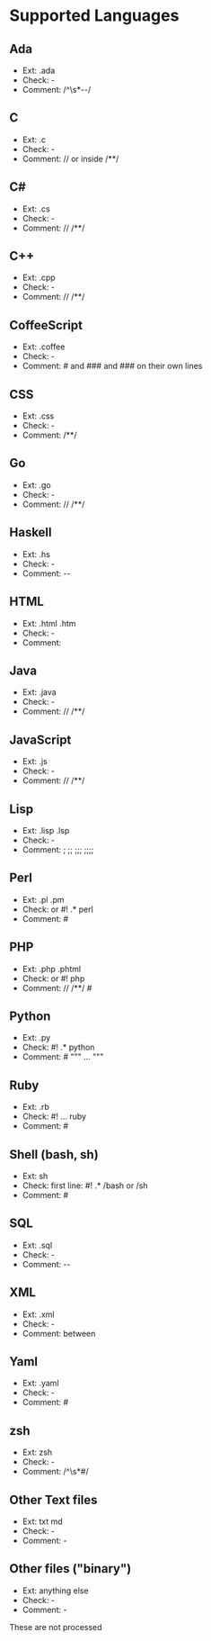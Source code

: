 # Supported Languages

## Ada

* Ext: .ada
* Check: -
* Comment: /^\s*--/

## C

* Ext: .c
* Check: -
* Comment: // or inside /**/

## C#

* Ext: .cs
* Check: -
* Comment: // /**/

## C++

* Ext: .cpp
* Check: -
* Comment: // /**/

## CoffeeScript

* Ext: .coffee
* Check: -
* Comment: # and ### and ### on their own lines

## CSS

* Ext: .css
* Check: -
* Comment: /**/

## Go

* Ext: .go
* Check: -
* Comment: // /**/

## Haskell

* Ext: .hs
* Check: -
* Comment: --

## HTML

* Ext: .html .htm
* Check: -
* Comment: <!-- -->

## Java

* Ext: .java
* Check: -
* Comment: // /**/

## JavaScript

* Ext: .js
* Check: -
* Comment: // /**/

## Lisp

* Ext: .lisp .lsp
* Check: -
* Comment: ; ;; ;;; ;;;;

## Perl

* Ext: .pl .pm
* Check: or #! .* perl
* Comment: #

## PHP

* Ext: .php .phtml
* Check: or #! php
* Comment: // /**/ #

## Python

* Ext: .py
* Check: #! .* python
* Comment: # """ ... """

## Ruby

* Ext: .rb
* Check: #! ... ruby
* Comment: #

## Shell (bash, sh)

* Ext: sh
* Check: first line: #! .* /bash or /sh
* Comment: #

## SQL

* Ext: .sql
* Check: -
* Comment: --

## XML

* Ext: .xml
* Check: -
* Comment: between <!-- and -->

## Yaml

* Ext: .yaml
* Check: -
* Comment: #

## zsh

* Ext: zsh
* Check: -
* Comment: /^\s*#/

## Other Text files

* Ext: txt md
* Check: -
* Comment: -

## Other files ("binary")

* Ext: anything else
* Check: -
* Comment: -

These are not processed
